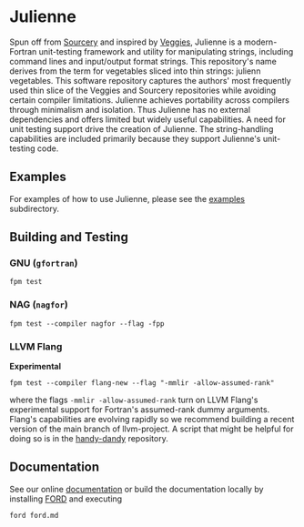 Julienne
========

Spun off from [Sourcery] and inspired by [Veggies], Julienne is a modern-Fortran unit-testing framework and utility for manipulating strings, including command lines and input/output format strings. 
This repository's name derives from the term for vegetables sliced into thin strings: julienn vegetables.
This software repository captures the authors' most frequently used thin slice of the Veggies and Sourcery repositories while avoiding certain compiler limitations.
Julienne achieves portability across compilers through minimalism and isolation.
Thus Julienne has no external dependencies and offers limited but widely useful capabilities.
A need for unit testing support drive the creation of Julienne.
The string-handling capabilities are included primarily because they support Julienne's unit-testing code.

Examples
--------
For examples of how to use Julienne, please see the [examples](./examples) subdirectory.

Building and Testing
--------------------
### GNU (`gfortran`)
```
fpm test
```

### NAG (`nagfor`)
```
fpm test --compiler nagfor --flag -fpp
```

### LLVM Flang
**Experimental**
```
fpm test --compiler flang-new --flag "-mmlir -allow-assumed-rank"
```
where the flags `-mmlir -allow-assumed-rank` turn on LLVM Flang's experimental support for Fortran's assumed-rank dummy arguments.
Flang's capabilities are evolving rapidly so we recommend building a recent version of the main branch of llvm-project.
A script that might be helpful for doing so is in the [handy-dandy] repository.

Documentation
-------------
See our online [documentation] or build the documentation locally by installing [FORD] and executing
```
ford ford.md
```
[Sourcery]: https://github.com/sourceryinstitute/sourcery
[Veggies]: https://gitlab.com/everythingfunctional/veggies
[here]: https://github.com/rouson/handy-dandy/blob/7caaa4dc3d6e5331914a3025f0cb1db5ac1a886f/src/fresh-llvm-build.sh
[documentation]: https://sourceryinstitute.github.io/julienne/
[FORD]: https://github.com/Fortran-FOSS-Programmers/ford 
[handy-dandy]: https://github.com/rouson/handy-dandy/blob/7caaa4dc3d6e5331914a3025f0cb1db5ac1a886f/src/fresh-llvm-build.sh
